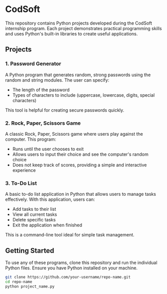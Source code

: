 # CodSoft

This repository contains Python projects developed during the CodSoft internship program. Each project demonstrates practical programming skills and uses Python's built-in libraries to create useful applications.

## Projects 

### 1. Password Generator
A Python program that generates random, strong passwords using the random and string modules. The user can specify:
- The length of the password
- Types of characters to include (uppercase, lowercase, digits, special characters)

This tool is helpful for creating secure passwords quickly.

### 2. Rock, Paper, Scissors Game
A classic Rock, Paper, Scissors game where users play against the computer. This program:
- Runs until the user chooses to exit
- Allows users to input their choice and see the computer's random choice
- Does not keep track of scores, providing a simple and interactive experience

### 3. To-Do List
A basic to-do list application in Python that allows users to manage tasks effectively. With this application, users can:
- Add tasks to their list
- View all current tasks
- Delete specific tasks
- Exit the application when finished

This is a command-line tool ideal for simple task management.

## Getting Started

To use any of these programs, clone this repository and run the individual Python files. Ensure you have Python installed on your machine.

```bash
git clone https://github.com/your-username/repo-name.git
cd repo-name
python project_name.py
